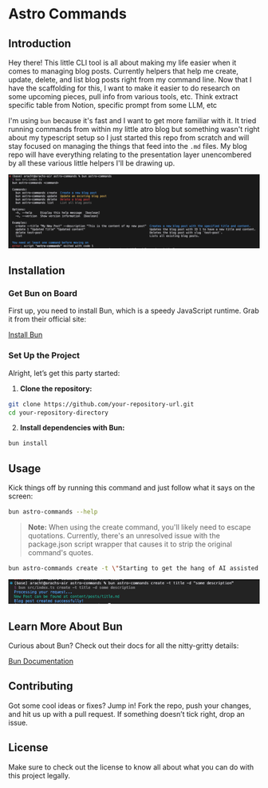 # Astro Commands 

## Introduction
Hey there! This little CLI tool is all about making my life easier when it comes to managing blog posts. Currently helpers that help me create, update, delete, and list blog posts right from my command line. Now that I have the scaffolding for this, I want to make it easier to do research on some upcoming pieces, pull info from various tools, etc. Think extract specific table from Notion, specific prompt from some LLM, etc

I'm using `bun` because it's fast and I want to get more familiar with it. It tried running commands from within my little atro blog but something wasn't right about my typescript setup so I just started this repo from scratch and will stay focused on managing the things that feed into the `.md` files. My blog repo will have everything relating to the presentation layer unencombered by all these various little helpers I'll be drawing up.

![Astro Commands Preview](/assets/astro-commands-help.png)

## Installation

### Get Bun on Board
First up, you need to install Bun, which is a speedy JavaScript runtime. Grab it from their official site:

[Install Bun](https://bun.sh/)

### Set Up the Project
Alright, let’s get this party started:

1. **Clone the repository:**
```bash
git clone https://github.com/your-repository-url.git
cd your-repository-directory
```

2. **Install dependencies with Bun:**
```bash
bun install
```

## Usage

Kick things off by running this command and just follow what it says on the screen:

```bash
bun astro-commands --help
```

> **Note:** When using the create command, you'll likely need to escape quotations. Currently, there's an unresolved issue with the package.json script wrapper that causes it to strip the original command's quotes.
```bash
bun astro-commands create -t \"Starting to get the hang of AI assisted development\" --description=\"After roughly a month of writing code with cursor + copilot + GPT4\"
```

![Usage](/assets/astro-commands-create.png)

## Learn More About Bun

Curious about Bun? Check out their docs for all the nitty-gritty details:

[Bun Documentation](https://bun.sh/docs/getting-started)

## Contributing

Got some cool ideas or fixes? Jump in! Fork the repo, push your changes, and hit us up with a pull request. If something doesn’t tick right, drop an issue.

## License

Make sure to check out the license to know all about what you can do with this project legally.